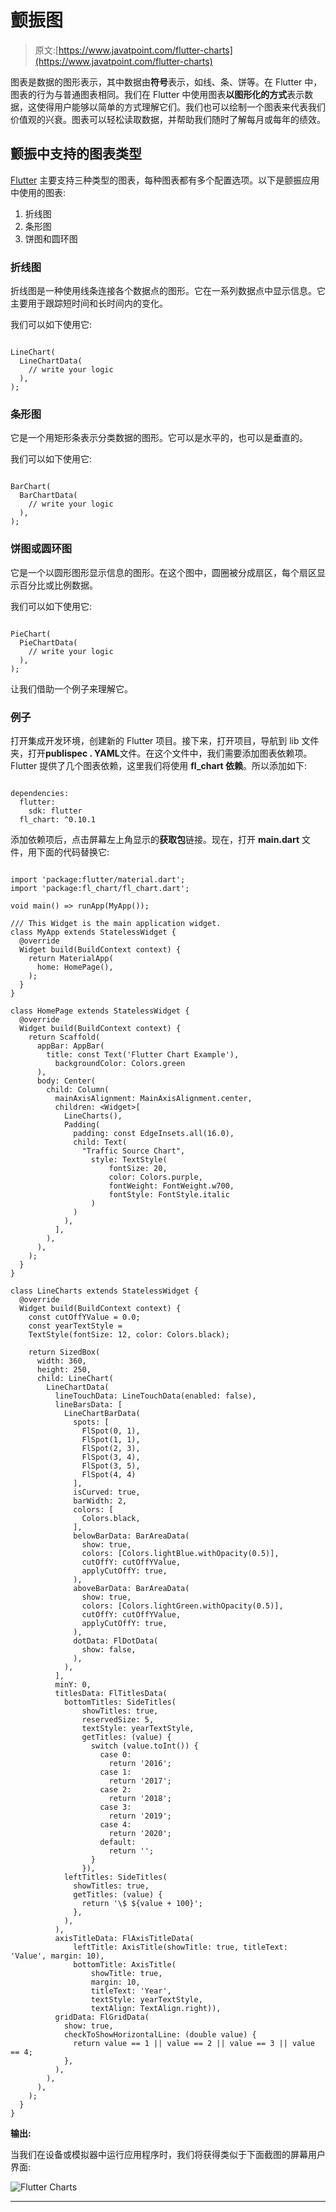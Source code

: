 # 颤振图

> 原文:[https://www.javatpoint.com/flutter-charts](https://www.javatpoint.com/flutter-charts)

图表是数据的图形表示，其中数据由**符号**表示，如线、条、饼等。在 Flutter 中，图表的行为与普通图表相同。我们在 Flutter 中使用图表**以图形化的方式**表示数据，这使得用户能够以简单的方式理解它们。我们也可以绘制一个图表来代表我们价值观的兴衰。图表可以轻松读取数据，并帮助我们随时了解每月或每年的绩效。

## 颤振中支持的图表类型

[Flutter](https://www.javatpoint.com/flutter) 主要支持三种类型的图表，每种图表都有多个配置选项。以下是颤振应用中使用的图表:

1.  折线图
2.  条形图
3.  饼图和圆环图

### 折线图

折线图是一种使用线条连接各个数据点的图形。它在一系列数据点中显示信息。它主要用于跟踪短时间和长时间内的变化。

我们可以如下使用它:

```

LineChart(
  LineChartData(
    // write your logic
  ),
);

```

### 条形图

它是一个用矩形条表示分类数据的图形。它可以是水平的，也可以是垂直的。

我们可以如下使用它:

```

BarChart(
  BarChartData(
    // write your logic
  ),
);

```

### 饼图或圆环图

它是一个以圆形图形显示信息的图形。在这个图中，圆圈被分成扇区，每个扇区显示百分比或比例数据。

我们可以如下使用它:

```

PieChart(
  PieChartData(
    // write your logic
  ),
);

```

让我们借助一个例子来理解它。

### 例子

打开集成开发环境，创建新的 Flutter 项目。接下来，打开项目，导航到 lib 文件夹，打开**publispec . YAML**文件。在这个文件中，我们需要添加图表依赖项。Flutter 提供了几个图表依赖，这里我们将使用 **fl_chart 依赖**。所以添加如下:

```

dependencies:
  flutter:
    sdk: flutter
  fl_chart: ^0.10.1 

```

添加依赖项后，点击屏幕左上角显示的**获取包**链接。现在，打开 **main.dart** 文件，用下面的代码替换它:

```

import 'package:flutter/material.dart';
import 'package:fl_chart/fl_chart.dart';

void main() => runApp(MyApp());

/// This Widget is the main application widget.
class MyApp extends StatelessWidget {
  @override
  Widget build(BuildContext context) {
    return MaterialApp(
      home: HomePage(),
    );
  }
}

class HomePage extends StatelessWidget {
  @override
  Widget build(BuildContext context) {
    return Scaffold(
      appBar: AppBar(
        title: const Text('Flutter Chart Example'),
          backgroundColor: Colors.green
      ),
      body: Center(
        child: Column(
          mainAxisAlignment: MainAxisAlignment.center,
          children: <Widget>[
            LineCharts(),
            Padding(
              padding: const EdgeInsets.all(16.0),
              child: Text(
                "Traffic Source Chart",
                  style: TextStyle(
                      fontSize: 20,
                      color: Colors.purple,
                      fontWeight: FontWeight.w700,
                      fontStyle: FontStyle.italic
                  )
              )
            ),
          ],
        ),
      ),
    );
  }
}

class LineCharts extends StatelessWidget {
  @override
  Widget build(BuildContext context) {
    const cutOffYValue = 0.0;
    const yearTextStyle =
    TextStyle(fontSize: 12, color: Colors.black);

    return SizedBox(
      width: 360,
      height: 250,
      child: LineChart(
        LineChartData(
          lineTouchData: LineTouchData(enabled: false),
          lineBarsData: [
            LineChartBarData(
              spots: [
                FlSpot(0, 1),
                FlSpot(1, 1),
                FlSpot(2, 3),
                FlSpot(3, 4),
                FlSpot(3, 5),
                FlSpot(4, 4)
              ],
              isCurved: true,
              barWidth: 2,
              colors: [
                Colors.black,
              ],
              belowBarData: BarAreaData(
                show: true,
                colors: [Colors.lightBlue.withOpacity(0.5)],
                cutOffY: cutOffYValue,
                applyCutOffY: true,
              ),
              aboveBarData: BarAreaData(
                show: true,
                colors: [Colors.lightGreen.withOpacity(0.5)],
                cutOffY: cutOffYValue,
                applyCutOffY: true,
              ),
              dotData: FlDotData(
                show: false,
              ),
            ),
          ],
          minY: 0,
          titlesData: FlTitlesData(
            bottomTitles: SideTitles(
                showTitles: true,
                reservedSize: 5,
                textStyle: yearTextStyle,
                getTitles: (value) {
                  switch (value.toInt()) {
                    case 0:
                      return '2016';
                    case 1:
                      return '2017';
                    case 2:
                      return '2018';
                    case 3:
                      return '2019';
                    case 4:
                      return '2020';
                    default:
                      return '';
                  }
                }),
            leftTitles: SideTitles(
              showTitles: true,
              getTitles: (value) {
                return '\$ ${value + 100}';
              },
            ),
          ),
          axisTitleData: FlAxisTitleData(
              leftTitle: AxisTitle(showTitle: true, titleText: 'Value', margin: 10),
              bottomTitle: AxisTitle(
                  showTitle: true,
                  margin: 10,
                  titleText: 'Year',
                  textStyle: yearTextStyle,
                  textAlign: TextAlign.right)),
          gridData: FlGridData(
            show: true,
            checkToShowHorizontalLine: (double value) {
              return value == 1 || value == 2 || value == 3 || value == 4;
            },
          ),
        ),
      ),
    );
  }
}

```

**输出:**

当我们在设备或模拟器中运行应用程序时，我们将获得类似于下面截图的屏幕用户界面:

![Flutter Charts](../Images/59d4c54abf06eb0a73b5821960139333.png)

* * *